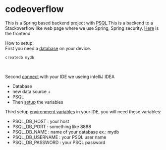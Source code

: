 # codeoverflow
This is a Spring based backend project with [PSQL](http://postgresguide.com/utilities/psql.html).This is a backend to a Stackoverflow like web page where we use Spring, Spring security. [Here](https://github.com/Tharegon/codeoverflow-React) is the frontend.

How to setup:<br>
First you need a [database](https://www.postgresql.org/docs/9.1/app-createdb.html) on your device.<br>
```bash 
createdb mydb
```
<br>

Second [connect](https://www.jetbrains.com/help/idea/database-tool-window.html) with your IDE we useing intelliJ IDEA
- Database<br>
- new data source + <br>
- PSQL<br>
- Then [setup](https://www.jetbrains.com/help/idea/connecting-to-a-database.html#connect-to-cassandra-database) the variables<br>

Third setup [environment variables](https://www.jetbrains.com/help/objc/add-environment-variables-and-program-arguments.html) in your IDE, you will need these variables:
- PSQL_DB_HOST : your host
- PSQL_DB_PORT  : something like 8888
- PSQL_DB_NAME  : name of your database ex.: mydb
- PSQL_DB_USERNAME : your PSQL user name
- PSQL_DB_PASSWORD : your PSQL password
